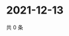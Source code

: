 # 2021-12-13

共 0 条

<!-- BEGIN WEIBO -->
<!-- 最后更新时间 Mon Dec 13 2021 17:12:32 GMT+0800 (China Standard Time) -->

<!-- END WEIBO -->
